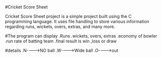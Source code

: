 #Cricket Score Sheet

Cricket Score Sheet project is a simple project built using the C programming language.
 It uses file handling to store various information regarding runs, wickets, overs, extras, and many more.


 
#The program can display 
   .Runs 
   .wickets, overs, extras
   .economy of bowler 
   .run rate of batting team
   .final result is win ,loss or draw
   
 #details
    .N---->NO ball
    .W---->Wide ball
    .O---->out
